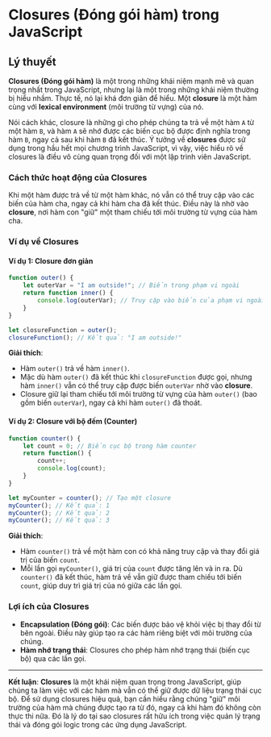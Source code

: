 # Closures (Đóng gói hàm) trong JavaScript

## Lý thuyết
**Closures (Đóng gói hàm)** là một trong những khái niệm mạnh mẽ và quan trọng nhất trong JavaScript, nhưng lại là một trong những khái niệm thường bị hiểu nhầm. Thực tế, nó lại khá đơn giản để hiểu. Một **closure** là một hàm cùng với **lexical environment** (môi trường từ vựng) của nó. 

Nói cách khác, closure là những gì cho phép chúng ta trả về một hàm `A` từ một hàm `B`, và hàm `A` sẽ nhớ được các biến cục bộ được định nghĩa trong hàm `B`, ngay cả sau khi hàm `B` đã kết thúc. Ý tưởng về **closures** được sử dụng trong hầu hết mọi chương trình JavaScript, vì vậy, việc hiểu rõ về closures là điều vô cùng quan trọng đối với một lập trình viên JavaScript.

### Cách thức hoạt động của Closures
Khi một hàm được trả về từ một hàm khác, nó vẫn có thể truy cập vào các biến của hàm cha, ngay cả khi hàm cha đã kết thúc. Điều này là nhờ vào **closure**, nơi hàm con "giữ" một tham chiếu tới môi trường từ vựng của hàm cha.

### Ví dụ về Closures

#### Ví dụ 1: Closure đơn giản
```javascript
function outer() {
    let outerVar = "I am outside!"; // Biến trong phạm vi ngoài
    return function inner() {
        console.log(outerVar); // Truy cập vào biến của phạm vi ngoài
    }
}

let closureFunction = outer();
closureFunction(); // Kết quả: "I am outside!"
```

**Giải thích**:
- Hàm `outer()` trả về hàm `inner()`.
- Mặc dù hàm `outer()` đã kết thúc khi `closureFunction` được gọi, nhưng hàm `inner()` vẫn có thể truy cập được biến `outerVar` nhờ vào **closure**.
- Closure giữ lại tham chiếu tới môi trường từ vựng của hàm `outer()` (bao gồm biến `outerVar`), ngay cả khi hàm `outer()` đã thoát.

#### Ví dụ 2: Closure với bộ đếm (Counter)
```javascript
function counter() {
    let count = 0; // Biến cục bộ trong hàm counter
    return function() {
        count++;
        console.log(count);
    }
}

let myCounter = counter(); // Tạo một closure
myCounter(); // Kết quả: 1
myCounter(); // Kết quả: 2
myCounter(); // Kết quả: 3
```

**Giải thích**:
- Hàm `counter()` trả về một hàm con có khả năng truy cập và thay đổi giá trị của biến `count`.
- Mỗi lần gọi `myCounter()`, giá trị của `count` được tăng lên và in ra. Dù `counter()` đã kết thúc, hàm trả về vẫn giữ được tham chiếu tới biến `count`, giúp duy trì giá trị của nó giữa các lần gọi.

### Lợi ích của Closures
- **Encapsulation (Đóng gói)**: Các biến được bảo vệ khỏi việc bị thay đổi từ bên ngoài. Điều này giúp tạo ra các hàm riêng biệt với môi trường của chúng.
- **Hàm nhớ trạng thái**: Closures cho phép hàm nhớ trạng thái (biến cục bộ) qua các lần gọi.

---

**Kết luận**: **Closures** là một khái niệm quan trọng trong JavaScript, giúp chúng ta làm việc với các hàm mà vẫn có thể giữ được dữ liệu trạng thái cục bộ. Để sử dụng closures hiệu quả, bạn cần hiểu rằng chúng "giữ" môi trường của hàm mà chúng được tạo ra từ đó, ngay cả khi hàm đó không còn thực thi nữa. Đó là lý do tại sao closures rất hữu ích trong việc quản lý trạng thái và đóng gói logic trong các ứng dụng JavaScript.